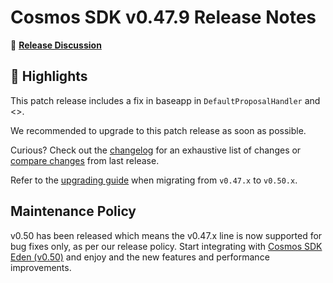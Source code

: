 # Cosmos SDK v0.47.9 Release Notes

💬 [**Release Discussion**](https://github.com/orgs/cosmos/discussions/6)

## 🚀 Highlights

This patch release includes a fix in baseapp in `DefaultProposalHandler` and <>.

We recommended to upgrade to this patch release as soon as possible.

Curious? Check out the [changelog](https://github.com/cosmos/cosmos-sdk/blob/v0.47.9/CHANGELOG.md) for an exhaustive list of changes or [compare changes](https://github.com/cosmos/cosmos-sdk/compare/v0.47.8...v0.47.9) from last release.

Refer to the [upgrading guide](https://github.com/cosmos/cosmos-sdk/blob/release/v0.50.x/UPGRADING.md) when migrating from `v0.47.x` to `v0.50.x`.

## Maintenance Policy

v0.50 has been released which means the v0.47.x line is now supported for bug fixes only, as per our release policy.
Start integrating with [Cosmos SDK Eden (v0.50)](https://github.com/cosmos/cosmos-sdk/releases/tag/v0.50.4) and enjoy and the new features and performance improvements.
